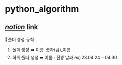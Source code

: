 # python_algorithm

[*notion*](https://9hahaha0.notion.site/c755ad7209be4644aafd7c2516a264d7/) link
---

🌳폴더 생성 규칙
  1. 폴더 생성 ➡️ 이름: 숫자(팀)_이름
  2. 하위 폴더 생성 ➡️ 이름 : 진행 날짜 ex) 23.04.24 ~ 04.30 
